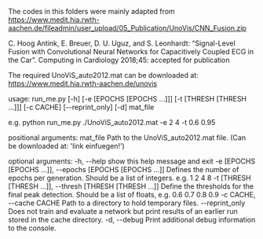 The codes in this folders were mainly adapted from https://www.medit.hia.rwth-aachen.de/fileadmin/user_upload/05_Publication/UnoVis/CNN_Fusion.zip

C. Hoog Antink, E. Breuer, D. U. Uguz, and S. Leonhardt: “Signal-Level Fusion with Convolutional Neural Networks for Capacitively Coupled ECG in the Car”. Computing in Cardiology 2018;45: accepted for publication

The required UnoViS_auto2012.mat can be downloaded at: https://www.medit.hia.rwth-aachen.de/unovis

usage: run_me.py [-h] [-e [EPOCHS [EPOCHS ...]]] [-t [THRESH [THRESH ...]]]
                 [-c CACHE] [--reprint_only] [-d]
                 mat_file

e.g. python run_me.py ./UnoViS_auto2012.mat -e 2 4 -t 0.6 0.95

positional arguments:
  mat_file              Path to the UnoViS_auto2012.mat file. (Can be
                        downloaded at: 'link einfuegen!')

optional arguments:
  -h, --help            show this help message and exit
  -e [EPOCHS [EPOCHS ...]], --epochs [EPOCHS [EPOCHS ...]]
                        Defines the number of epochs per generation. Should be
                        a list of integers. e.g. 1 2 4 8
  -t [THRESH [THRESH ...]], --thresh [THRESH [THRESH ...]]
                        Define the thresholds for the final peak detection.
                        Should be a list of floats, e.g. 0.6 0.7 0.8 0.9
  -c CACHE, --cache CACHE
                        Path to a directory to hold temporary files.
  --reprint_only        Does not train and evaluate a network but print
                        results of an earlier run stored in the cache
                        directory.
  -d, --debug           Print additional debug information to the console.
